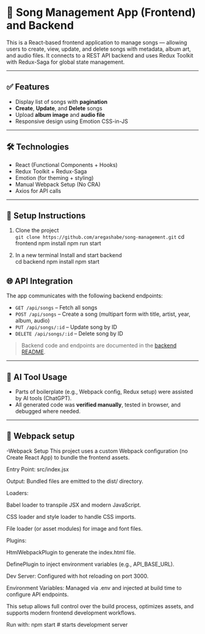 # 🎵 Song Management App (Frontend)  and  Backend

This is a React-based frontend application to manage songs — allowing users to create, view, update, and delete songs with metadata, album art, and audio files. It connects to a REST API backend and uses Redux Toolkit with Redux-Saga for global state management.

---

## ✅ Features

- Display list of songs with **pagination**
- **Create**, **Update**, and **Delete** songs
- Upload **album image** and **audio file**
- Responsive design using Emotion CSS-in-JS

---

## 🛠 Technologies

- React  (Functional Components + Hooks)
- Redux Toolkit + Redux-Saga
- Emotion (for theming + styling)
- Manual Webpack Setup (No CRA)
- Axios for API calls

---

## 🚀 Setup Instructions

1. Clone the project  
   `git clone https://github.com/aregashabe/song-management.git`
   cd frontend
   npm install
  npm run start

2. In a new terminal Install and start backend   
cd backend
npm install
npm start

## 🌐 API Integration

The app communicates with the following backend endpoints:

- `GET /api/songs` – Fetch all songs  
- `POST /api/songs` – Create a song (multipart form with title, artist, year, album, audio)  
- `PUT /api/songs/:id` – Update song by ID  
- `DELETE /api/songs/:id` – Delete song by ID

> Backend code and endpoints are documented in the [backend README](../backend/README.md).

---

## 🧠 AI Tool Usage

- Parts of boilerplate (e.g., Webpack config, Redux setup) were assisted by AI tools (ChatGPT).
- All generated code was **verified manually**, tested in browser, and debugged where needed.

---

## 🧱 Webpack setup
-Webpack Setup
This project uses a custom Webpack configuration (no Create React App) to bundle the frontend assets.

Entry Point: src/index.jsx

Output: Bundled files are emitted to the dist/ directory.

Loaders:

Babel loader to transpile JSX and modern JavaScript.

CSS loader and style loader to handle CSS imports.

File loader (or asset modules) for image and font files.

Plugins:

HtmlWebpackPlugin to generate the index.html file.

DefinePlugin to inject environment variables (e.g., API_BASE_URL).

Dev Server: Configured with hot reloading on port 3000.

Environment Variables: Managed via .env and injected at build time to configure API endpoints.

This setup allows full control over the build process, optimizes assets, and supports modern frontend development workflows.

Run with:   npm  start   # starts development server
